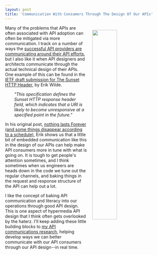 ```yaml
---
layout: post
title: 'Communication With Consumers Through The Design Of Our APIs'
---
```

<p><img style="padding: 15px;" src="http://kinlane-productions.s3.amazonaws.com/api_evangelist_site/blog/the_sunset_http_header.png" alt="" width="40%" align="right" /></p>
<p>Many of the problems that APIs are often associated with API adoption can often be mitigated via more communication. I track on a number of ways the <a href="http://communications.apievangelist.com/">successful API providers are communicating around their API efforts</a>, but I also like it when API designers and architects communicate through the actual technical design of their APIs. One example of this can be found&nbsp;in the <a href="https://tools.ietf.org/html/draft-wilde-sunset-header-02">IETF draft submission for The Sunset HTTP Header</a>, by Erik Wilde.</p>
<p style="padding-left: 30px;"><em>"This specification defines the Sunset HTTP response header field, which indicates that a URI is likely to become unresponsive at a specified point in the future."</em></p>
<p>In his original post, <a href="http://dret.typepad.com/dretblog/2015/08/http-sunset-header.html">nothing lasts Forever (and some things disappear according to a schedule)</a>, Erik shows us that a little bit of embedded communication like this in the design of our APIs can help make API consumers more in tune with what is going on. It is tough to get people's attention sometimes, and I think sometimes when us engineers are heads down in the code we tune out the regular channels, and baking things in the request and response structure of the API can help out a lot.</p>
<p>I like the concept of baking API communication and literacy into our operations through good API design. This is one aspect of hypermedia API design that I think often gets overlooked by the haterz. I'll keep adding these little building blocks to <a href="http://communications.apievangelist.com/">my API communications research</a>, helping develop ways we can better communicate with our API consumers through our API design--in real time.&nbsp;</p>